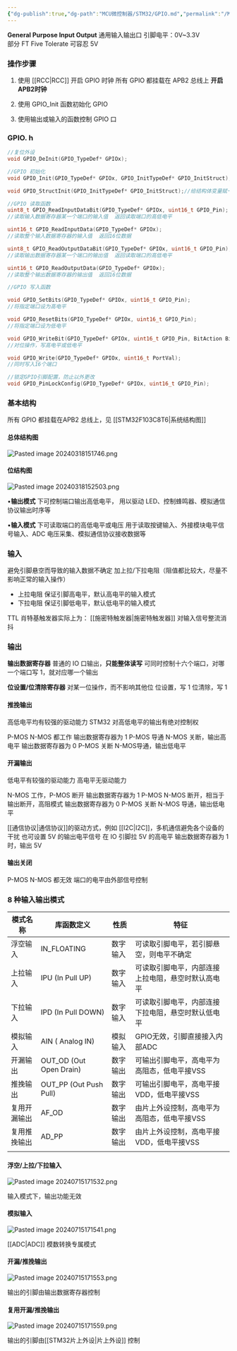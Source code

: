 ```yaml
---
{"dg-publish":true,"dg-path":"MCU微控制器/STM32/GPIO.md","permalink":"/MCU微控制器/STM32/GPIO/","dgPassFrontmatter":true,"noteIcon":"","created":"2024-05-21T15:20:27.754+08:00","updated":"2024-07-20T11:33:13.346+08:00"}
---
```


**General Purpose Input Output** 
通用输入输出口
引脚电平：0V~3.3V    
部分 FT  Five Tolerate 可容忍 5V

### 操作步骤

1. 使用 [[RCC\|RCC]] 开启 GPIO 时钟
	所有 GPIO 都挂载在 APB2  总线上
	**开启 APB2时钟**

2. 使用 GPIO_Init 函数初始化 GPIO

3. 使用输出或输入的函数控制 GPIO 口

### GPIO. h
```C
//复位外设
void GPIO_DeInit(GPIO_TypeDef* GPIOx);
```

```C
//GPIO 初始化
void GPIO_Init(GPIO_TypeDef* GPIOx, GPIO_InitTypeDef* GPIO_InitStruct);//初始化端口，使用结构体变量初始化

void GPIO_StructInit(GPIO_InitTypeDef* GPIO_InitStruct);//给结构体变量赋一个默认值
```

```C
//GPIO 读取函数
uint8_t GPIO_ReadInputDataBit(GPIO_TypeDef* GPIOx, uint16_t GPIO_Pin);
//读取输入数据寄存器某一个端口的输入值  返回读取端口的高低电平

uint16_t GPIO_ReadInputData(GPIO_TypeDef* GPIOx);
//读取整个输入数据寄存器的输入值  返回16位数据

uint8_t GPIO_ReadOutputDataBit(GPIO_TypeDef* GPIOx, uint16_t GPIO_Pin);
//读取输出数据寄存器某一个端口的输出值  返回读取端口的高低电平

uint16_t GPIO_ReadOutputData(GPIO_TypeDef* GPIOx);
//读取整个输出数据寄存器的输出值  返回16位数据
```

```C
//GPIO 写入函数

void GPIO_SetBits(GPIO_TypeDef* GPIOx, uint16_t GPIO_Pin);
//将指定端口设为高电平

void GPIO_ResetBits(GPIO_TypeDef* GPIOx, uint16_t GPIO_Pin);
//将指定端口设为低电平

void GPIO_WriteBit(GPIO_TypeDef* GPIOx, uint16_t GPIO_Pin, BitAction BitVal);
//对位操作，写高电平或低电平

void GPIO_Write(GPIO_TypeDef* GPIOx, uint16_t PortVal);
//同时写入16个端口
```


```C
//锁定GPIO引脚配置，防止以外更改
void GPIO_PinLockConfig(GPIO_TypeDef* GPIOx, uint16_t GPIO_Pin);
```
### 基本结构
所有 GPIO 都挂载在APB2  总线上，见 [[STM32F103C8T6\|系统结构图]]
#### 总体结构图

![Pasted image 20240318151746.png](/img/user/%E5%8A%9F%E8%83%BD%E6%80%A7%E6%96%87%E4%BB%B6%E5%A4%B9/%E8%BD%BD%E5%85%A5%E7%9A%84%E5%AA%92%E4%BD%93%E8%B5%84%E6%BA%90/Pasted%20image%2020240318151746.png)


#### 位结构图

![Pasted image 20240318152503.png](/img/user/%E5%8A%9F%E8%83%BD%E6%80%A7%E6%96%87%E4%BB%B6%E5%A4%B9/%E8%BD%BD%E5%85%A5%E7%9A%84%E5%AA%92%E4%BD%93%E8%B5%84%E6%BA%90/Pasted%20image%2020240318152503.png)


•**输出模式**
下可控制端口输出高低电平，
用以驱动 LED、控制蜂鸣器、模拟通信协议输出时序等

•**输入模式**
下可读取端口的高低电平或电压
用于读取按键输入、外接模块电平信号输入、ADC 电压采集、模拟通信协议接收数据等


### 输入

避免引脚悬空而导致的输入数据不确定
加上拉/下拉电阻（阻值都比较大，尽量不影响正常的输入操作）
- 上拉电阻
	保证引脚高电平，默认高电平的输入模式
- 下拉电阻
	保证引脚低电平，默认低电平的输入模式

TTL 肖特基触发器实际上为： [[施密特触发器\|施密特触发器]]
对输入信号整流消抖
### 输出
**输出数据寄存器**
普通的 IO 口输出，**只能整体读写**
可同时控制十六个端口，对哪一个端口写 1，就对应哪一个输出

**位设置/位清除寄存器**
对某一位操作，而不影响其他位
位设置，写 1
位清除，写 1

#### 推挽输出 
高低电平均有较强的驱动能力
STM32 对高低电平的输出有绝对控制权

P-MOS N-MOS 都工作
输出数据寄存器为 1  P-MOS 导通 N-MOS 关断，输出高电平
输出数据寄存器为 0 P-MOS 关断  N-MOS导通，输出低电平

#### 开漏输出


低电平有较强的驱动能力
高电平无驱动能力

N-MOS 工作，P-MOS 断开
输出数据寄存器为 1  P-MOS N-MOS 断开，相当于输出断开，高阻模式
输出数据寄存器为 0 P-MOS 关断  N-MOS 导通，输出低电平

[[通信协议\|通信协议]]的驱动方式，例如 [[I2C\|I2C]]，多机通信避免各个设备的干扰
也可设置 5V 的输出电平信号
在 IO 引脚拉 5V 的高电平
输出数据寄存器为 1 时，输出 5V
#### 输出关闭
P-MOS N-MOS 都无效
端口的电平由外部信号控制


###  8 种输入输出模式

| 模式名称   | 库函数定义                   | 性质   | 特征                        |
| ------ | ----------------------- | ---- | ------------------------- |
| 浮空输入   | IN_FLOATING             | 数字输入 | 可读取引脚电平，若引脚悬空，则电平不确定      |
| 上拉输入   | IPU (In Pull UP)        | 数字输入 | 可读取引脚电平，内部连接上拉电阻，悬空时默认高电平 |
| 下拉输入   | IPD (In Pull DOWN)      | 数字输入 | 可读取引脚电平，内部连接下拉电阻，悬空时默认低电平 |
| 模拟输入   | AIN ( Analog IN)        | 模拟输入 | GPIO无效，引脚直接接入内部ADC        |
| 开漏输出   | OUT_OD (Out Open Drain) | 数字输出 | 可输出引脚电平，高电平为高阻态，低电平接VSS   |
| 推挽输出   | OUT_PP (Out Push Pull)  | 数字输出 | 可输出引脚电平，高电平接VDD，低电平接VSS   |
| 复用开漏输出 | AF_OD                   | 数字输出 | 由片上外设控制，高电平为高阻态，低电平接VSS   |
| 复用推挽输出 | AD_PP                   | 数字输出 | 由片上外设控制，高电平接VDD，低电平接VSS   |
|        |                         |      |                           |

#### 浮空/上拉/下拉输入

![Pasted image 20240715171532.png](/img/user/%E5%8A%9F%E8%83%BD%E6%80%A7%E6%96%87%E4%BB%B6%E5%A4%B9/%E8%BD%BD%E5%85%A5%E7%9A%84%E5%AA%92%E4%BD%93%E8%B5%84%E6%BA%90/Pasted%20image%2020240715171532.png)

输入模式下，输出功能无效
#### 模拟输入

![Pasted image 20240715171541.png](/img/user/%E5%8A%9F%E8%83%BD%E6%80%A7%E6%96%87%E4%BB%B6%E5%A4%B9/%E8%BD%BD%E5%85%A5%E7%9A%84%E5%AA%92%E4%BD%93%E8%B5%84%E6%BA%90/Pasted%20image%2020240715171541.png)

[[ADC\|ADC]] 模数转换专属模式


#### 开漏/推挽输出
![Pasted image 20240715171553.png](/img/user/%E5%8A%9F%E8%83%BD%E6%80%A7%E6%96%87%E4%BB%B6%E5%A4%B9/%E8%BD%BD%E5%85%A5%E7%9A%84%E5%AA%92%E4%BD%93%E8%B5%84%E6%BA%90/Pasted%20image%2020240715171553.png)

输出的引脚由输出数据寄存器控制

#### 复用开漏/推挽输出

![Pasted image 20240715171559.png](/img/user/%E5%8A%9F%E8%83%BD%E6%80%A7%E6%96%87%E4%BB%B6%E5%A4%B9/%E8%BD%BD%E5%85%A5%E7%9A%84%E5%AA%92%E4%BD%93%E8%B5%84%E6%BA%90/Pasted%20image%2020240715171559.png)

输出的引脚由[[STM32片上外设\|片上外设]] 控制

